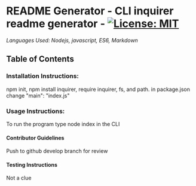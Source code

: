 # README Generator - **CLI inquirer readme generator** - [![License: MIT](https://img.shields.io/badge/License-MIT-yellow.svg)](https://opensource.org/licenses/MIT)
  *Languages Used: Nodejs, javascript, ES6, Markdown*
  
  ## Table of Contents

  ### Installation Instructions:

  <p>npm init, npm install inquirer, require inquirer, fs, and path. in package.json change "main": "index.js"</p>

  ### Usage Instructions:

  <p>To run the program type node index in the CLI</p>

  #### Contributor Guidelines

  <p>Push to github develop branch for review</p>

  #### Testing Instructions
  
  <p>Not a clue</p>
  